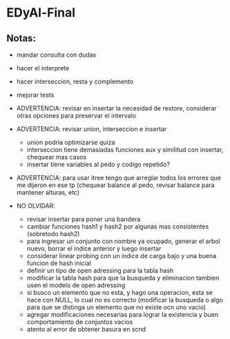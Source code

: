 # EDyAl-Final

## Notas:
* mandar consulta con dudas
* hacer el interprete
* hacer interseccion, resta y complemento
* mejorar tests
* ADVERTENCIA: revisar en insertar la necesidad de restore, considerar otras opciones para preservar el intervalo
* ADVERTENCIA: revisar union, interseccion e insertar
    * union podria optimizarse quiza
    * interseccion tiene demasiadas funciones aux y similitud con insertar, chequear mas casos
    * insertar tiene variables al pedo y codigo repetido?
* ADVERTENCIA: para usar itree tengo que arreglar todos los errores que me dijeron en ese tp (chequear balance al pedo, revisar balance para mantener alturas, etc)

* NO OLVIDAR:
    * revisar insertar para poner una bandera
    * cambiar funciones hash1 y hash2 por algunas mas consistentes (sobretodo hash2)
    * para ingresar un conjunto con nombre ya ocupado, generar el arbol nuevo, borrar el indice anterior y luego insertar
    * considerar linear probing con un indice de carga bajo y una buena funcion de hash inicial
    * definir un tipo de open adressing para la tabla hash
    * modificar la tabla hash para que la busqueda y eliminacion tambien usen el modelo de open adressing
    * si busco un elemento que no esta, y hago una operacion, esta se hace con NULL, lo cual no es correcto (modificar la busqueda o algo para que se distinga un elemento que no existe ocn uno vacio)
    * agregar modificaciones necesarias para lograr la existencia y buen comportamiento de conjuntos vacios
    * atento al error de obtener basura en scnd